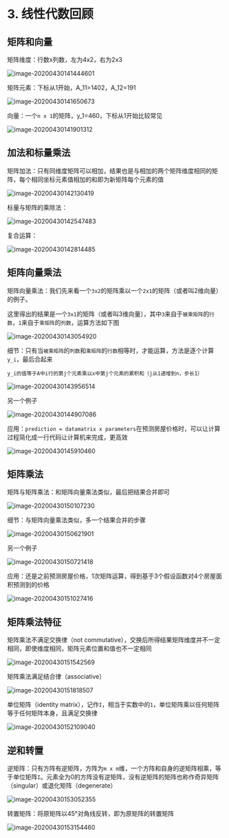 # 3. 线性代数回顾

## 矩阵和向量

矩阵维度：行数x列数，左为4x2，右为2x3

![image-20200430141444601](http://q9h8o4ouf.bkt.clouddn.com/image-20200430141444601.png)

矩阵元素：下标从1开始，A_11=1402，A_12=191

![image-20200430141650673](http://q9h8o4ouf.bkt.clouddn.com/image-20200430141650673.png)

向量：一个`n x 1`的矩阵，y_1=460，下标从1开始比较常见

![image-20200430141901312](http://q9h8o4ouf.bkt.clouddn.com/image-20200430141901312.png)

## 加法和标量乘法

矩阵加法：只有同维度矩阵可以相加，结果也是与相加的两个矩阵维度相同的矩阵，每个相同坐标元素值相加的和即为新矩阵每个元素的值

![image-20200430142130419](http://q9h8o4ouf.bkt.clouddn.com/image-20200430142130419.png)

标量与矩阵的乘除法：

![image-20200430142547483](http://q9h8o4ouf.bkt.clouddn.com/image-20200430142547483.png)

复合运算：

![image-20200430142814485](http://q9h8o4ouf.bkt.clouddn.com/image-20200430142814485.png)

## 矩阵向量乘法

矩阵向量乘法：我们先来看一个`3x2`的矩阵乘以一个`2x1`的矩阵（或者叫2维向量）的例子。

这里得出的结果是一个`3x1`的矩阵（或者叫3维向量），其中`3`来自于`被乘矩阵`的`行数`，`1`来自于`乘矩阵`的`列数`，运算方法如下图

![image-20200430143054920](http://q9h8o4ouf.bkt.clouddn.com/image-20200430143054920.png)

细节：只有当`被乘矩阵`的`列数`和`乘矩阵`的`行数`相等时，才能运算，方法是逐个计算`y_i`，最后合起来

```
y_i的值等于A中i行的第j个元素乘以x中第j个元素的累积和（j从1递增到n，步长1）
```



![image-20200430143956514](http://q9h8o4ouf.bkt.clouddn.com/image-20200430143956514.png)

另一个例子

![image-20200430144907086](http://q9h8o4ouf.bkt.clouddn.com/image-20200430144907086.png)

应用：`prediction = datamatrix x parameters`在预测房屋价格时，可以让计算过程简化成一行代码让计算机来完成，更高效

![image-20200430145910460](http://q9h8o4ouf.bkt.clouddn.com/image-20200430145910460.png)

## 矩阵乘法

矩阵与矩阵乘法：和矩阵向量乘法类似，最后把结果合并即可

![image-20200430150107230](http://q9h8o4ouf.bkt.clouddn.com/image-20200430150107230.png)

细节：与矩阵向量乘法类似，多一个结果合并的步骤

![image-20200430150621901](http://q9h8o4ouf.bkt.clouddn.com/image-20200430150621901.png)

另一个例子

![image-20200430150721418](http://q9h8o4ouf.bkt.clouddn.com/image-20200430150721418.png)

应用：还是之前预测房屋价格，1次矩阵运算，得到基于3个假设函数对4个房屋面积预测到的价格

![image-20200430151027416](http://q9h8o4ouf.bkt.clouddn.com/image-20200430151027416.png)

## 矩阵乘法特征

矩阵乘法不满足交换律（not commutative），交换后所得结果矩阵维度并不一定相同，即使维度相同，矩阵元素位置和值也不一定相同

![image-20200430151542569](http://q9h8o4ouf.bkt.clouddn.com/image-20200430151542569.png)

矩阵乘法满足结合律（associative）

![image-20200430151818507](http://q9h8o4ouf.bkt.clouddn.com/image-20200430151818507.png)

单位矩阵（identity matrix），记作`I`，相当于实数中的`1`，单位矩阵乘以任何矩阵等于任何矩阵本身，且满足交换律

![image-20200430152109040](http://q9h8o4ouf.bkt.clouddn.com/image-20200430152109040.png)

## 逆和转置

逆矩阵：只有方阵有逆矩阵，方阵为`m x m`维，一个方阵和自身的逆矩阵相乘，等于单位矩阵`I`。元素全为0的方阵没有逆矩阵，没有逆矩阵的矩阵也称作奇异矩阵（singular）或退化矩阵（degenerate）

![image-20200430153052355](http://q9h8o4ouf.bkt.clouddn.com/image-20200430153052355.png)

转置矩阵：将原矩阵以45°对角线反转，即为原矩阵的转置矩阵

![image-20200430153154460](http://q9h8o4ouf.bkt.clouddn.com/image-20200430153154460.png)